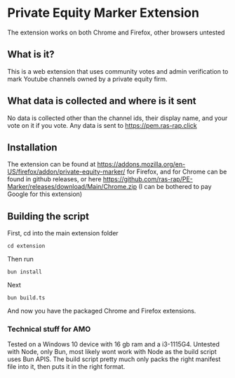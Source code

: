 # Private Equity Marker Extension

The extension works on both Chrome and Firefox, other browsers untested

## What is it?

This is a web extension that uses community votes and admin verification to mark Youtube channels owned by a private equity firm.

## What data is collected and where is it sent

No data is collected other than the channel ids, their display name, and your vote on it if you vote. Any data is sent to https://pem.ras-rap.click 

## Installation

The extension can be found at https://addons.mozilla.org/en-US/firefox/addon/private-equity-marker/ for Firefox, and for Chrome can be found in github releases, or here https://github.com/ras-rap/PE-Marker/releases/download/Main/Chrome.zip (I can be bothered to pay Google for this extension)

## Building the script

First, cd into the main extension folder

``` cd extension ```

Then run

``` bun install ```

Next

``` bun build.ts ```

And now you have the packaged Chrome and Firefox extensions.

### Technical stuff for AMO

Tested on a Windows 10 device with 16 gb ram and a i3-1115G4. Untested with Node, only Bun, most likely wont work with Node as the build script uses Bun APIS. The build script pretty much only packs the right manifest file into it, then puts it in the right format.
